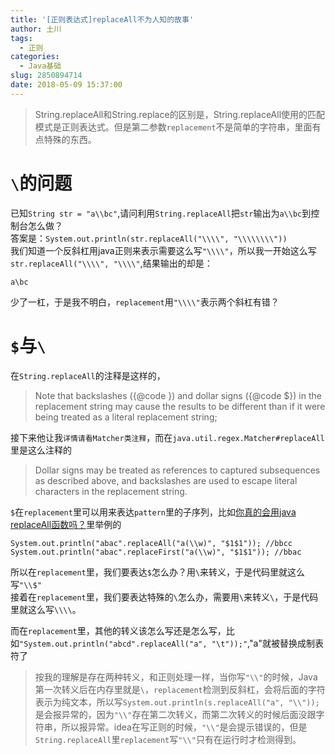```yaml
---
title: '[正则表达式]replaceAll不为人知的故事'
author: 土川
tags:
  - 正则
categories:
  - Java基础
slug: 2850894714
date: 2018-05-09 15:37:00
---
```

> String.replaceAll和String.replace的区别是，String.replaceAll使用的匹配模式是正则表达式。但是第二参数`replacement`不是简单的字符串，里面有点特殊的东西。

<!--more-->
# `\`的问题
已知`String str = "a\\bc"`,请问利用`String.replaceAll`把`str`输出为`a\\bc`到控制台怎么做？  
答案是：`System.out.println(str.replaceAll("\\\\", "\\\\\\\\"))`  
我们知道一个反斜杠用java正则来表示需要这么写`"\\\\"`，所以我一开始这么写`str.replaceAll("\\\\", "\\\\"`,结果输出的却是：

	a\bc
少了一杠，于是我不明白，`replacement`用`"\\\\"`表示两个斜杠有错？

# `$`与`\`
在`String.replaceAll`的注释是这样的，
> Note that backslashes ({@code \}) and dollar signs ({@code $}) in the replacement string may cause the results to be different than if it were being treated as a literal replacement string; 

接下来他让我`详情请看Matcher类注释`，而在`java.util.regex.Matcher#replaceAll`里是这么注释的
> Dollar signs may be treated as references to captured subsequences as described above, and backslashes are used to escape literal characters in the replacement string.

`$`在`replacement`里可以用来表达`pattern`里的子序列，比如[你真的会用java replaceAll函数吗？](http://www.cnblogs.com/iyangyuan/p/4809582.html)里举例的

	System.out.println("abac".replaceAll("a(\\w)", "$1$1")); //bbcc
	System.out.println("abac".replaceFirst("a(\\w)", "$1$1")); //bbac

所以在`replacement`里，我们要表达`$`怎么办？用`\`来转义，于是代码里就这么写`"\\$"`  
接着在`replacement`里，我们要表达特殊的`\`怎么办，需要用`\`来转义`\`，于是代码里就这么写`\\\\`。

而在`replacement`里，其他的转义该怎么写还是怎么写，比如`"System.out.println("abcd".replaceAll("a", "\t"));"`,"a"就被替换成制表符了

> 按我的理解是存在两种转义，和正则处理一样，当你写`"\\"`的时候，Java第一次转义后在内存里就是`\`，`replacement`检测到反斜杠，会将后面的字符表示为纯文本，所以写`System.out.println(s.replaceAll("a", "\\"));`是会报异常的，因为`"\\"`存在第二次转义，而第二次转义的时候后面没跟字符串，所以报异常。idea在写正则的时候，`"\\"`是会提示错误的，但是`String.replaceAll`里`replacement`写`"\\"`只有在运行时才检测得到。
